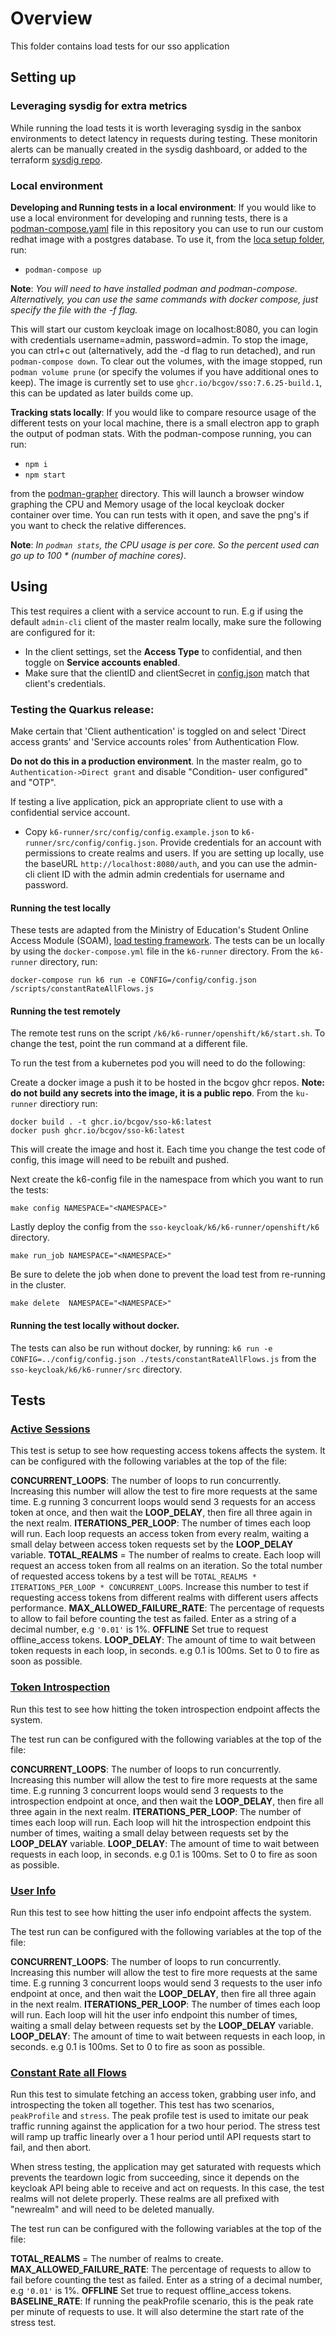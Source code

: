 # Overview

This folder contains load tests for our sso application

## Setting up

### Leveraging sysdig for extra metrics

While running the load tests it is worth leveraging sysdig in the sanbox environments to detect latency in requests during testing.  These monitorin alerts can be manually created in the sysdig dashboard, or added to the terraform [sysdig repo](https://github.com/bcgov/sso-sysdig).

### Local environment

**Developing and Running tests in a local environment**: If you would like to use a local environment for developing and running tests, there is a [podman-compose.yaml](./local_setup/podman-compose.yaml) file in this repository you can use to run our custom redhat image with a postgres database. To use it, from the [loca setup folder](./local_setup/), run:

- `podman-compose up`

**Note**: _You will need to have installed podman and podman-compose. Alternatively, you can use the same commands with docker compose, just specify the file with the -f flag._

This will start our custom keycloak image on localhost:8080, you can login with credentials username=admin, password=admin. To stop the image, you can ctrl+c out (alternatively, add the -d flag to run detached), and run `podman-compose down`. To clear out the volumes, with the image stopped, run `podman volume prune` (or specify the volumes if you have additional ones to keep). The image is currently set to use `ghcr.io/bcgov/sso:7.6.25-build.1`, this can be updated as later builds come up.

**Tracking stats locally**: If you would like to compare resource usage of the different tests on your local machine, there is a small electron app to graph the output of podman stats. With the podman-compose running, you can run:

- `npm i`
- `npm start`

from the [podman-grapher](./local_setup/podman-grapher/) directory. This will launch a browser window graphing the CPU and Memory usage of the local keycloak docker container over time. You can run tests with it open, and save the png's if you want to check the relative differences.

**Note**:  _In `podman stats`, the CPU usage is per core. So the percent used can go up to 100 * (number of machine cores)_.

## Using

This test requires a client with a service account to run. E.g if using the default `admin-cli` client of the master realm locally, make sure the following are configured for it:

- In the client settings, set the **Access Type** to confidential, and then toggle on **Service accounts enabled**.
- Make sure that the clientID and clientSecret in [config.json](./k6-runner/src/config/config.json) match that client's credentials.

### Testing the Quarkus release:

Make certain that 'Client authentication' is toggled on and select 'Direct access grants' and 'Service accounts roles' from Authentication Flow.

**Do not do this in a production environment**. In the master realm, go to `Authentication->Direct grant` and disable "Condition- user configured" and "OTP".

If testing a live application, pick an appropriate client to use with a confidential service account.

- Copy `k6-runner/src/config/config.example.json` to `k6-runner/src/config/config.json`. Provide credentials for an account with permissions to create realms and users. If you are setting up locally, use the baseURL `http://localhost:8080/auth`, and you can use the admin-cli client ID with the admin admin credentials for username and password.

#### Running the test locally

These tests are adapted from the Ministry of Education's Student Online Access Module (SOAM), [load testing framework](https://github.com/bcgov/EDUC-KEYCLOAK-SOAM/blob/refs%2Fheads%2Fmaster/testing%2Fk6%2FREADME.md).  The tests can be un locally by using the `docker-compose.yml` file in the `k6-runner` directory. From the `k6-runner` directory, run:

```
docker-compose run k6 run -e CONFIG=/config/config.json /scripts/constantRateAllFlows.js
```

#### Running the test remotely

The remote test runs on the script `/k6/k6-runner/openshift/k6/start.sh`. To change the test, point the run command at a different file.

To run the test from a kubernetes pod you will need to do the following:

Create a docker image a push it to be hosted in the bcgov ghcr repos.  **Note: do not build any secrets into the image, it is a public repo**. From the `ku-runner` directiory run:
```
docker build . -t ghcr.io/bcgov/sso-k6:latest
docker push ghcr.io/bcgov/sso-k6:latest
```
This will create the image and host it. Each time you change the test code of config, this image will need to be rebuilt and pushed.

Next create the k6-config file in the namespace from which you want to run the tests:
```
make config NAMESPACE="<NAMESPACE>"
```

Lastly deploy the config from the `sso-keycloak/k6/k6-runner/openshift/k6` directory.
```
make run_job NAMESPACE="<NAMESPACE>"
```

Be sure to delete the job when done to prevent the load test from re-running in the cluster.

```
make delete  NAMESPACE="<NAMESPACE>"
```

#### Running the test locally without docker.

The tests can also be run without docker, by running:
`k6 run -e CONFIG=../config/config.json ./tests/constantRateAllFlows.js`
from the `sso-keycloak/k6/k6-runner/src` directory.


## Tests

### [Active Sessions](./activeSessions.js)

This test is setup to see how requesting access tokens affects the system. It can be configured with the following variables at the top of the file:

**CONCURRENT_LOOPS**: The number of loops to run concurrently. Increasing this number will allow the test to fire more requests at the same time. E.g running 3 concurrent loops would send 3 requests for an access token at once, and then wait the **LOOP_DELAY**, then fire all three again in the next realm.
**ITERATIONS_PER_LOOP**: The number of times each loop will run. Each loop requests an access token from every realm, waiting a small delay between access token requests set by the **LOOP_DELAY** variable.
**TOTAL_REALMS** = The number of realms to create. Each loop will request an access token from all realms on an iteration. So the total number of requested access tokens by a test will be `TOTAL_REALMS * ITERATIONS_PER_LOOP * CONCURRENT_LOOPS`. Increase this number to test if requesting access tokens from different realms with different users affects performance.
**MAX_ALLOWED_FAILURE_RATE**: The percentage of requests to allow to fail before counting the test as failed. Enter as a string of a decimal number, e.g `'0.01'` is 1%.
**OFFLINE** Set true to request offline_access tokens.
**LOOP_DELAY**: The amount of time to wait between token requests in each loop, in seconds. e.g 0.1 is 100ms. Set to 0 to fire as soon as possible.

### [Token Introspection](./tokenIntrospection.js)

Run this test to see how hitting the token introspection endpoint affects the system.

The test run can be configured with the following variables at the top of the file:

**CONCURRENT_LOOPS**: The number of loops to run concurrently. Increasing this number will allow the test to fire more requests at the same time. E.g running 3 concurrent loops would send 3 requests to the introspection endpoint at once, and then wait the **LOOP_DELAY**, then fire all three again in the next realm.
**ITERATIONS_PER_LOOP**: The number of times each loop will run. Each loop will hit the introspection endpoint this number of times, waiting a small delay between requests set by the **LOOP_DELAY** variable.
**LOOP_DELAY**: The amount of time to wait between requests in each loop, in seconds. e.g 0.1 is 100ms. Set to 0 to fire as soon as possible.

### [User Info](./userInfo.js)

Run this test to see how hitting the user info endpoint affects the system.

The test run can be configured with the following variables at the top of the file:

**CONCURRENT_LOOPS**: The number of loops to run concurrently. Increasing this number will allow the test to fire more requests at the same time. E.g running 3 concurrent loops would send 3 requests to the user info endpoint at once, and then wait the **LOOP_DELAY**, then fire all three again in the next realm.
**ITERATIONS_PER_LOOP**: The number of times each loop will run. Each loop will hit the user info endpoint this number of times, waiting a small delay between requests set by the **LOOP_DELAY** variable.
**LOOP_DELAY**: The amount of time to wait between requests in each loop, in seconds. e.g 0.1 is 100ms. Set to 0 to fire as soon as possible.

### [Constant Rate all Flows](./constantRateAllFlows.js)

Run this test to simulate fetching an access token, grabbing user info, and introspecting the token all together. This test has two scenarios, `peakProfile` and `stress`. The peak profile test is used to imitate our peak traffic running against the application for a two hour period. The stress test will ramp up traffic linearly over a 1 hour period until API requests start to fail, and then abort.

When stress testing, the application may get saturated with requests which prevents the teardown logic from succeeding, since it depends on the keycloak API being able to receive and act on requests. In this case, the test realms will not delete properly. These realms are all prefixed with "newrealm" and will need to be deleted manually.

The test run can be configured with the following variables at the top of the file:

**TOTAL_REALMS** = The number of realms to create.
**MAX_ALLOWED_FAILURE_RATE**: The percentage of requests to allow to fail before counting the test as failed. Enter as a string of a decimal number, e.g `'0.01'` is 1%.
**OFFLINE** Set true to request offline_access tokens.
**BASELINE_RATE**: If running the peakProfile scenario, this is the peak rate per minute of requests to use. It will also determine the start rate of the stress test.
